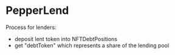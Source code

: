 # PepperLend 

Process for lenders:
- deposit lent token into NFTDebtPositions
- get "debtToken" which represents a share of the lending pool